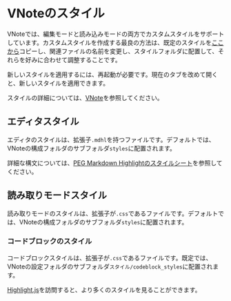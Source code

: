 # VNoteのスタイル
VNoteでは、編集モードと読み込みモードの両方でカスタムスタイルをサポートしています。カスタムスタイルを作成する最良の方法は、既定のスタイルを[ここから](https://github.com/tamlok/vnote/tree/master/src/resources/themes)コピーし、関連ファイルの名前を変更し、スタイルフォルダに配置して、それらを好みに合わせて調整することです。

新しいスタイルを適用するには、再起動が必要です。現在のタブを改めて開くと、新しいスタイルを適用できます。

スタイルの詳細については、[VNote](https://github.com/tamlok/vnote)を参照してください。

## エディタスタイル
エディタのスタイルは、拡張子`.mdhl`を持つファイルです。デフォルトでは、VNoteの構成フォルダのサブフォルダ`styles`に配置されます。

詳細な構文については、[PEG Markdown Highlightのスタイルシート](http://hasseg.org/peg-markdown-highlight/docs/stylesheet_syntax.html)を参照してください。

## 読み取りモードスタイル
読み取りモードのスタイルは、拡張子が`.css`であるファイルです。デフォルトでは、VNoteの構成フォルダのサブフォルダ`styles`に配置されます。

### コードブロックのスタイル
コードブロックスタイルは、拡張子が`.css`であるファイルです。既定では、VNoteの設定フォルダのサブフォルダ`スタイル/codeblock_styles`に配置されます。

[Highlight.js](https://github.com/isagalaev/highlight.js)を訪問すると、より多くのスタイルを見ることができます。
